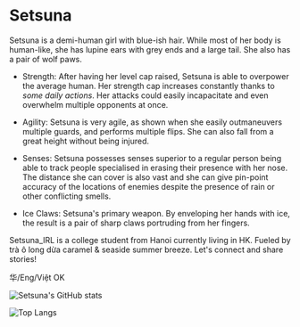 # Setsuna

Setsuna is a demi-human girl with blue-ish hair. While most of her body is human-like, she has lupine ears with grey ends and a large tail. She also has a pair of wolf paws.

- Strength: After having her level cap raised, Setsuna is able to overpower the average human. Her strength cap increases constantly thanks to _some daily actions_. Her attacks could easily incapacitate and even overwhelm multiple opponents at once.

- Agility: Setsuna is very agile, as shown when she easily outmaneuvers multiple guards, and performs multiple flips. She can also fall from a great height without being injured.

- Senses: Setsuna possesses senses superior to a regular person being able to track people specialised in erasing their presence with her nose. The distance she can cover is also vast and she can give pin-point accuracy of the locations of enemies despite the presence of rain or other conflicting smells.

- Ice Claws: Setsuna's primary weapon. By enveloping her hands with ice, the result is a pair of sharp claws portruding from her fingers.

Setsuna_IRL is a college student from Hanoi currently living in HK. Fueled by trà ô long dừa caramel & seaside summer breeze. Let's connect and share stories!

华/Eng/Việt OK

![Setsuna's GitHub stats](https://github-readme-stats.vercel.app/api?username=puff-dayo&show_icons=true&theme=transparent&hide_rank=true&hide_border=true)

![Top Langs](https://github-readme-stats.vercel.app/api/top-langs/?username=puff-dayo&layout=compact&theme=transparent&hide_border=true)
